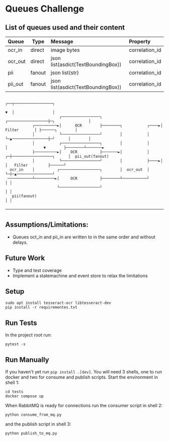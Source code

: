 # Queues Challenge

## List of queues used and their content

| Queue    | Type   | Message                            | Property         |
|:---------|--------|:-----------------------------------|:-----------------|
| ocr_in   | direct | image bytes                        | correlation_id   |
| ocr_out  | direct | json list(asdict(TextBoundingBox)) | correlation_id   |
| pii      | fanout | json list(str)                     | correlation_id   |
| pii_out  | fanout | json list(asdict(TextBoundingBox)) | correlation_id   |

```
                                                                                     ┌──┬─────────────────┐               
                                                                                     ▼  │                 │               
                        ┌─────────────────┐                          ┌──────────────────┼─┐               │               
            ┌──────────►│      OCR        ├────────┐           ┌────►│     Filter       │ ├──────┐        │
            │           └─────────────────┘        │           │     └─▲────────────────┼─┘      │        │               
            │           ┌─────────────────┐        │           │       │                ▼        ├────────┴───────► 
            ├──────────►│    OCR          ├───────►│           │     ┌─┼──────────────────┐      │  pii_out(fanout)        
            │           └─────────────────┘        │           ├────►│ │   Filter         ├──────┘ 
  ocr_in    │          ┌──────────────────┐        │  ocr_out  │     └─┼─▲────────────────┘                               
 ───────────┴─────────►│     OCR          ├────────┴───────────┘       │ │                                                
                       └──────────────────┘                            │ │                                                
   pii(fanout)                                                         │ │                                                
 ──────────────────────────────────────────────────────────────────────┴─┘                                                
```
## Assumptions/Limitations:
* Queues oct_in and pii_in are written to in the same order and without delays.

## Future Work
* Type and test coverage
* Implement a statemachine and event store to relax the limitations

## Setup
```shell
sudo apt install tesseract-ocr libtesseract-dev
pip install -r requirementes.txt
```

## Run Tests
In the project root run:
```shell
pytest -s
``` 

## Run Manually
If you haven't yet run `pip install .[dev]`.
You will need 3 shells, one to run docker and two for consume and publish scripts.
Start the environment in shell 1:
```shell
cd tests
docker compose up
```
When RabbitMQ is ready for connections run the consumer script in shell 2:
```shell
python consume_from_mq.py
```
and the publish script in shell 3:
```shell
python publish_to_mq.py
```

